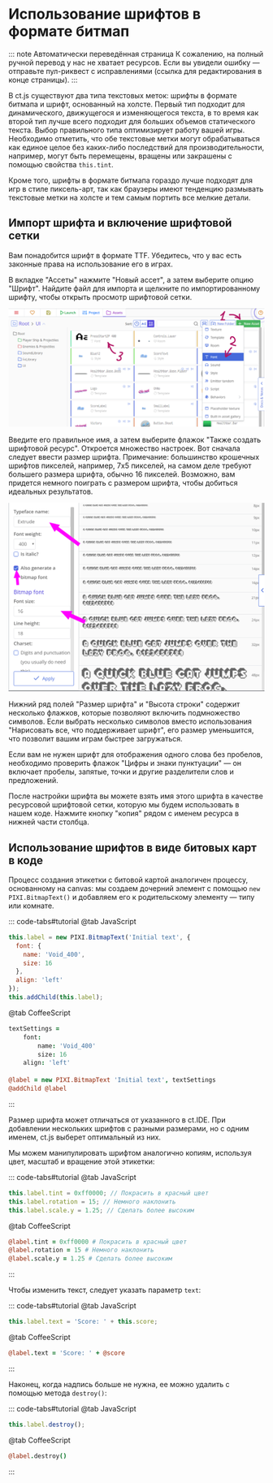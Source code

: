 # Использование шрифтов в формате битмап

::: note Автоматически переведённая страница
К сожалению, на полный ручной перевод у нас не хватает ресурсов.
Если вы увидели ошибку — отправьте пул-риквест с исправлениями (ссылка для редактирования в конце страницы).
:::

В ct.js существуют два типа текстовых меток: шрифты в формате битмапа и шрифт, основанный на холсте. Первый тип подходит для динамического, движущегося и изменяющегося текста, в то время как второй тип лучше всего подходит для больших объемов статического текста. Выбор правильного типа оптимизирует работу вашей игры. Необходимо отметить, что обе текстовые метки могут обрабатываться как единое целое без каких-либо последствий для производительности, например, могут быть перемещены, вращены или закрашены с помощью свойства `this.tint`.

Кроме того, шрифты в формате битмапа гораздо лучше подходят для игр в стиле пиксель-арт, так как браузеры имеют тенденцию размывать текстовые метки на холсте и тем самым портить все мелкие детали.

## Импорт шрифта и включение шрифтовой сетки

Вам понадобится шрифт в формате TTF. Убедитесь, что у вас есть законные права на использование его в играх.

В вкладке "Ассеты" нажмите "Новый ассет", а затем выберите опцию "Шрифт". Найдите файл для импорта и щелкните по импортированному шрифту, чтобы открыть просмотр шрифтовой сетки.

![](../images/bitmapFonts_01.png)

Введите его правильное имя, а затем выберите флажок "Также создать шрифтовой ресурс". Откроется множество настроек. Вот сначала следует ввести размер шрифта. Примечание: большинство крошечных шрифтов пикселей, например, 7x5 пикселей, на самом деле требуют большего размера шрифта, обычно 16 пикселей. Возможно, вам придется немного поиграть с размером шрифта, чтобы добиться идеальных результатов.

![](../images/bitmapFonts_02.png)

Нижний ряд полей "Размер шрифта" и "Высота строки" содержит несколько флажков, которые позволяют включить подмножество символов. Если выбрать несколько символов вместо использования "Нарисовать все, что поддерживает шрифт", его размер уменьшится, что позволит вашим играм быстрее загружаться.

Если вам не нужен шрифт для отображения одного слова без пробелов, необходимо проверить флажок "Цифры и знаки пунктуации" — он включает пробелы, запятые, точки и другие разделители слов и предложений.

После настройки шрифта вы можете взять имя этого шрифта в качестве ресурсовой шрифтовой сетки, которую мы будем использовать в нашем коде. Нажмите кнопку "копия" рядом с именем ресурса в нижней части столбца.

## Использование шрифтов в виде битовых карт в коде

Процесс создания этикетки с битовой картой аналогичен процессу, основанному на canvas: мы создаем дочерний элемент с помощью `new PIXI.BitmapText()` и добавляем его к родительскому элементу — типу или комнате.

::: code-tabs#tutorial
@tab JavaScript
```js
this.label = new PIXI.BitmapText('Initial text', {
  font: {
    name: 'Void_400',
    size: 16
  },
  align: 'left'
});
this.addChild(this.label);
```
@tab CoffeeScript
```coffee
textSettings =
    font:
        name: 'Void_400'
        size: 16
    align: 'left'

@label = new PIXI.BitmapText 'Initial text', textSettings
@addChild @label
```
:::

Размер шрифта может отличаться от указанного в ct.IDE. При добавлении нескольких шрифтов с разными размерами, но с одним именем, ct.js выберет оптимальный из них.

Мы можем манипулировать шрифтом аналогично копиям, используя цвет, масштаб и вращение этой этикетки:

::: code-tabs#tutorial
@tab JavaScript
```js
this.label.tint = 0xff0000; // Покрасить в красный цвет
this.label.rotation = 15; // Немного наклонить
this.label.scale.y = 1.25; // Сделать более высоким
```
@tab CoffeeScript
```coffee
@label.tint = 0xff0000 # Покрасить в красный цвет
@label.rotation = 15 # Немного наклонить
@label.scale.y = 1.25 # Сделать более высоким
```
:::

Чтобы изменить текст, следует указать параметр `text`:

::: code-tabs#tutorial
@tab JavaScript
```js
this.label.text = 'Score: ' + this.score;
```
@tab CoffeeScript
```coffee
@label.text = 'Score: ' + @score
```
:::

Наконец, когда надпись больше не нужна, ее можно удалить с помощью метода `destroy()`:

::: code-tabs#tutorial
@tab JavaScript
```js
this.label.destroy();
```
@tab CoffeeScript
```coffee
@label.destroy()
```
:::
